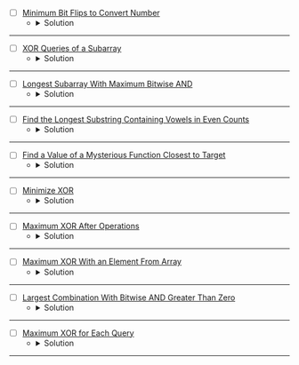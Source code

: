 

* [ ] [Minimum Bit Flips to Convert Number](https://leetcode.com/problems/minimum-bit-flips-to-convert-number/description/) 
    * <details>
        <summary> Solution </summary>

        ```c++
            class Solution {
                int countBits(int n) {
                    int cnt = 0;
                    while(n) {
                        n &= (n - 1);
                        cnt += 1;
                    }
                    return cnt;
                }
            public:
                int minBitFlips(int start, int goal) {
                    int _xor = (start ^ goal);
                    return countBits(_xor);
                }
            };
        
    </details>

---


* [ ] [XOR Queries of a Subarray](https://leetcode.com/problems/xor-queries-of-a-subarray/description/) 
    * <details>
        <summary> Solution </summary>

        ```c++
            class Solution {
            public:
                vector<int> xorQueries(vector<int>& arr, vector<vector<int>>& queries) {
                    int n = arr.size();
                    int t = queries.size();
                    int _xor = 0;
                    vector<int> _xorPrefix(n), res;
                    for(int i = 0; i < n;i++) {
                        _xor = (_xor ^ arr[i]);
                        _xorPrefix[i] = _xor;
                    }
                    for(int i = 0; i < t;i++) {
                        int left = queries[i][0], right = queries[i][1];
                        int result = (_xorPrefix[right] ^ (left == 0 ? 0 : _xorPrefix[left - 1]));
                        res.push_back(result);
                    }
                    return res;
                }
            };
        
    </details>

---


* [ ] [Longest Subarray With Maximum Bitwise AND](https://leetcode.com/problems/longest-subarray-with-maximum-bitwise-and/description/) 
    * <details>
        <summary> Solution </summary>

        ```c++
            class Solution {
            public:
                int longestSubarray(vector<int>& nums) {
                    int n = nums.size();
                    int maxLen = 0;
                    int mx = 0, cnt = 0;
                    for(auto &it: nums)
                        mx = max(mx, it);
                    for(int i = 0 ; i < n;i++) {
                        if(nums[i] == mx) cnt += 1;
                        else cnt = 0;
                        maxLen = max(maxLen, cnt);
                    }
                    return maxLen;
                }
            };
        
    </details>

---


* [ ] [Find the Longest Substring Containing Vowels in Even Counts](https://leetcode.com/problems/find-the-longest-substring-containing-vowels-in-even-counts/description/) 
    * <details>
        <summary> Solution </summary>

        ```c++
            class Solution {
            public:
                int findTheLongestSubstring(string s) {
                    int n = s.size();
                    int mask = 0, res = 0;
                    unordered_map<int, int> vis;
                    vis[0] = 0;
                    for(int i = 0; i < n;i++) {
                        if(s[i] == 'a' || s[i] == 'e' || s[i] == 'i' || s[i] == 'o' || s[i] == 'u')
                            mask ^= (1 << (s[i] - 'a'));
                        if(vis.count(mask) == false)
                            vis[mask] = i;
                        res = max(res, i - vis[mask] + (mask == 0));
                    }
                    return res;
                }
            };
        
    </details>

---


* [ ] [Find a Value of a Mysterious Function Closest to Target](https://leetcode.com/problems/find-a-value-of-a-mysterious-function-closest-to-target/description/) 
    * <details>
        <summary> Solution </summary>

        ```c++
            class Solution {
                void buildBits(int n, vector<vector<int>>& bitPrefix, vector<int> arr) {
                    for(int i = 0; i < n;i++) {
                        int idx = 0;
                        while(arr[i] > 0) {
                            bitPrefix[i][idx] = (arr[i] & 1);
                            arr[i] >>= 1;
                            idx += 1;
                        }
                    }

                    for(int i = 0; i < 30;i++) {
                        for(int j = 1; j < n;j++)
                            bitPrefix[j][i] += bitPrefix[j - 1][i];
                    }
                }

                int getClosestNumLessThanOrEqualTarget(vector<vector<int>>& bitPrefix, int n, int target) {
                    int mnAND = -1E9;
                    for(int i = 0; i < n;i++) {
                        int left = i, right = n - 1, res = -1E9;
                        while(left <= right) {
                            int mid = left + (right - left) / 2;
                            int cur = 0, len = mid - i + 1;
                            for(int j = 0; j < 30;j++) {
                                int sum = bitPrefix[mid][j] - (i == 0 ? 0 : bitPrefix[i - 1][j]);
                                if(len == sum)
                                    cur |= (1 << j);
                            }
                            if(cur <= target) {
                                res = cur;
                                right = mid - 1;
                            }
                            else left = mid + 1;
                        }
                        mnAND = max(mnAND, res);
                    }
                    return mnAND;
                }

                int getClosestNumGreaterThanOrEqualTarget(vector<vector<int>>& bitPrefix, int n, int target) {
                    int mxAND = 1E9;
                    for(int i = 0; i < n;i++) {
                        int left = i, right = n - 1, res = 1E9;
                        while(left <= right) {
                            int mid = left + (right - left) / 2;
                            int cur = 0, len = mid - i + 1;
                            for(int j = 0; j < 30;j++) {
                                int sum = bitPrefix[mid][j] - (i == 0 ? 0 : bitPrefix[i - 1][j]);
                                if(len == sum)
                                    cur |= (1 << j);
                            }
                            if(cur >= target) {
                                res = cur;
                                left = mid + 1;
                            }
                            else right = mid - 1;
                        }
                        mxAND = min(mxAND, res);
                    }
                    return mxAND;
                }
            public:
                int closestToTarget(vector<int>& arr, int target) {
                    int n = arr.size();
                    int mnAND = -1E9, mxAND = 1E9;
                    vector<vector<int>> bitPrefix(n, vector<int>(30));
                    buildBits(n, bitPrefix, arr);
                    int mnValue = getClosestNumLessThanOrEqualTarget(bitPrefix, n, target);
                    int mxValue = getClosestNumGreaterThanOrEqualTarget(bitPrefix, n, target);
                    int closest = min(mxValue - target, target - mnValue);
                    return closest;
                }
            };

            /*

                011 --> 3 
                101 --> 5
                111 --> 7
                1000 --> 8
                1001 --> 9

                when applying AND for (x & y) the number will be less than or equal to the minimum between them

            */
        
    </details>

---



* [ ] [Minimize XOR](https://leetcode.com/problems/minimize-xor/description/) 
    * <details>
        <summary> Solution </summary>

        ```c++
            class Solution {
                int countBits(int n) {
                    int cnt = 0;
                    while(n > 0) {
                        n &= (n - 1);
                        cnt += 1;
                    }
                    return cnt;
                }
            public:
                int minimizeXor(int num1, int num2) {
                    int cnt = countBits(num2), res = 0;
                    for(int i = 31; i >= 0 && cnt > 0;i--) {
                        int bit = (num1 >> i) & 1;
                        if(bit & 1) {
                            res |= (1 << i);
                            cnt -= 1;
                        }
                    }
                    for(int i = 0; i <= 31 && cnt > 0;i++) {
                        int bit = (res >> i) & 1;
                        if(!(bit & 1)) {
                            res |= (1 << i);
                            cnt -= 1;
                        }
                    }
                    return res;
                }
            };
        
    </details>

---



* [ ] [Maximum XOR After Operations](https://leetcode.com/problems/maximum-xor-after-operations/description/) 
    * <details>
        <summary> Solution </summary>

        ```c++
            class Solution {
            public:
                int maximumXOR(vector<int>& nums) {
                    int n = nums.size(), totalXor = 0;
                    for(auto &it: nums) totalXor ^= it;
                    for(int i = 0; i < n;i++) {
                        int rem = totalXor ^ nums[i];
                        rem |= (rem ^ nums[i]);
                        totalXor = max(totalXor, rem);
                    }
                    return totalXor;
                }
            };
        
    </details>

---



* [ ] [Maximum XOR With an Element From Array](https://leetcode.com/problems/maximum-xor-with-an-element-from-array/description/) 
    * <details>
        <summary> Solution </summary>

        ```c++
            struct Trie {
                Trie* children[2];
                Trie() {
                    children[0] = children[1] = nullptr;
                }
            };
            class Solution {
                void insert(Trie* root, int n) {
                    for(int i = 31; i >= 0;i--) {
                        bool bit = (n >> i) & 1;
                        if(root->children[bit] == nullptr)
                            root->children[bit] = new Trie();
                        root = root->children[bit];
                    }
                }

                int getMaxXor(Trie* root, int n) {
                    int res = 0;
                    bool flag = true;
                    for(int i = 31; i >= 0;i--) {
                        bool bit = (n >> i) & 1;
                        if(root->children[!bit] != nullptr) {
                            res |= (1 << i);
                            root = root->children[!bit];
                        }
                        else if(root->children[bit] != nullptr) root = root->children[bit];
                        else {
                            flag = false;
                            break;
                        }
                    }
                    return flag == false ? -1 : res;
                }
            public:
                vector<int> maximizeXor(vector<int>& nums, vector<vector<int>>& queries) {
                    int n = nums.size(), m = queries.size();
                    Trie* root = new Trie();
                    vector<int> result;
                    map<pair<int, int>, int> hash;
                    vector<pair<int, int>> sortedQueries;
                    for(auto &query: queries)
                        sortedQueries.push_back({query[1], query[0]});
                    sort(nums.begin(), nums.end());
                    sort(sortedQueries.begin(), sortedQueries.end());
                    for(int i = 0, idx = 0; i < m;i++) {
                        auto [m, x] = sortedQueries[i];
                        while(idx < n && nums[idx] <= m) {
                            insert(root, nums[idx]);
                            idx += 1;
                        }
                        int ans = getMaxXor(root, x);
                        hash[{x, m}] = ans;
                    }
                    for(auto &query: queries)
                        result.push_back(hash[{query[0], query[1]}]);
                    return result;
                }
            };
        
    </details>

---




* [ ] [Largest Combination With Bitwise AND Greater Than Zero](https://leetcode.com/problems/largest-combination-with-bitwise-and-greater-than-zero/description/) 
    * <details>
        <summary> Solution </summary>

        ```c++
            class Solution {
            public:
                int largestCombination(vector<int>& candidates) {
                    int res = 0;
                    unordered_map<int, int> frqBits;
                    for(auto&bit: candidates) {
                        for(int i = 31; i >= 0;i--)
                            frqBits[i] += ((bit >> i) & 1);
                    }
                    for(int i = 31; i >= 0;i--)
                        res = max(res, frqBits[i]);
                    return res;
                }
            };
        
    </details>

---



* [ ] [Maximum XOR for Each Query](https://leetcode.com/problems/maximum-xor-for-each-query/description/) 
    * <details>
        <summary> Solution </summary>

        ```c++
            class Solution {
            public:
                vector<int> getMaximumXor(vector<int>& nums, int maximumBit) {
                    int n = nums.size();
                    int maxBit = (1 << maximumBit) - 1, _xor = 0;
                    vector<int> result;
                    for(auto &it: nums)
                        _xor ^= it;
                    for(int i = 0; i < n;i++) {
                        result.push_back(_xor ^ maxBit);
                        _xor ^= nums[n - i - 1];
                    }
                    return result;
                }
            };
        
    </details>

---